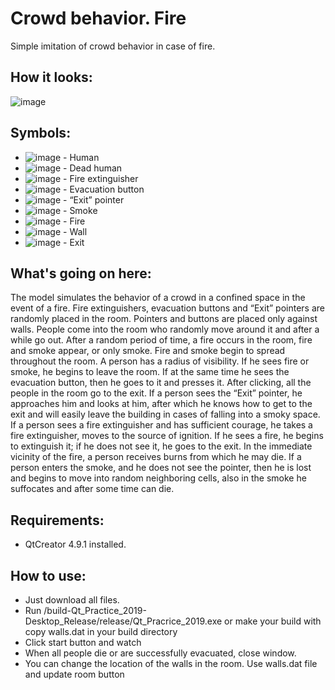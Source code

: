 # Crowd behavior. Fire
Simple imitation of crowd behavior in case of fire.
## How it looks:
![image](https://user-images.githubusercontent.com/52485539/63609649-b080aa80-c601-11e9-85db-eb6955daba13.png)
## Symbols:
* ![image](https://user-images.githubusercontent.com/52485539/63609928-5d5b2780-c602-11e9-8997-55e268161da2.png) - Human
* ![image](https://user-images.githubusercontent.com/52485539/63610759-71078d80-c604-11e9-8799-138e53c090bf.png) - Dead human
* ![image](https://user-images.githubusercontent.com/52485539/63610065-b7f48380-c602-11e9-87d9-d37a08ffdac6.png) - Fire extinguisher
* ![image](https://user-images.githubusercontent.com/52485539/63610120-d3f82500-c602-11e9-92ef-efe2376ab4b5.png) - Evacuation button
* ![image](https://user-images.githubusercontent.com/52485539/63610247-2cc7bd80-c603-11e9-86bd-826248f428c2.png) - “Exit” pointer
* ![image](https://user-images.githubusercontent.com/52485539/63610302-5b459880-c603-11e9-8abf-a497df0f45ce.png) - Smoke
* ![image](https://user-images.githubusercontent.com/52485539/63610374-8f20be00-c603-11e9-80af-3a702167a39b.png) - Fire
* ![image](https://user-images.githubusercontent.com/52485539/63610546-ec1c7400-c603-11e9-826d-ee0c949ece3c.png) - Wall
* ![image](https://user-images.githubusercontent.com/52485539/63610659-271ea780-c604-11e9-822d-890c9138c183.png) - Exit
## What's going on here:
The model simulates the behavior of a crowd in a confined space in the event of a fire.
Fire extinguishers, evacuation buttons and “Exit” pointers are randomly placed in the room.
Pointers and buttons are placed only against walls.
People come into the room who randomly move around it and after a while go out.
After a random period of time, a fire occurs in the room, fire and smoke appear, or only smoke.
Fire and smoke begin to spread throughout the room. A person has a radius of visibility.
If he sees fire or smoke, he begins to leave the room. 
If at the same time he sees the evacuation button, then he goes to it and presses it.
After clicking, all the people in the room go to the exit.
If a person sees the “Exit” pointer, he approaches him and looks at him,
after which he knows how to get to the exit and will easily leave the building in cases of falling into a smoky space.
If a person sees a fire extinguisher and has sufficient courage, he takes a fire extinguisher, moves to the source of ignition.
If he sees a fire, he begins to extinguish it; if he does not see it, he goes to the exit. In the immediate vicinity of the fire,
a person receives burns from which he may die. If a person enters the smoke, and he does not see the pointer,
then he is lost and begins to move into random neighboring cells, also in the smoke he suffocates and after some time can die.
## Requirements:
* QtCreator 4.9.1 installed.
## How to use:
* Just download all files.
* Run /build-Qt_Practice_2019-Desktop_Release/release/Qt_Pracrice_2019.exe
or make your build with copy walls.dat in your build directory
* Click start button and watch
* When all people die or are successfully evacuated, close window.
* You can change the location of the walls in the room. Use walls.dat file and update room button

